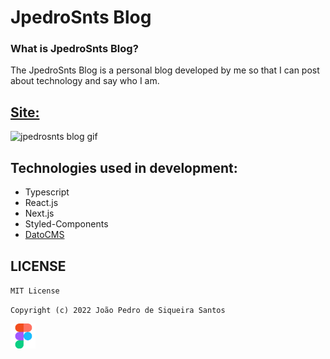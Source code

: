 # JpedroSnts Blog

### What is JpedroSnts Blog?

The JpedroSnts Blog is a personal blog developed by me so that I can post about technology and say who I am.

## [Site: ](http://jpedrosnts.vercel.app)

![jpedrosnts blog gif](https://i.imgur.com/cwCuNHv.gif)

## Technologies used in development: 
- Typescript
- React.js
- Next.js
- Styled-Components
- [DatoCMS](https://www.datocms.com/)
## LICENSE
`MIT License`

`Copyright (c) 2022 João Pedro de Siqueira Santos`

[<img title="Figma Design" align="center" alt="icon figma" width="40" src="https://raw.githubusercontent.com/devicons/devicon/master/icons/figma/figma-original.svg">](https://www.figma.com/file/Zmsx8iYaAx5n6YlVMFw2Wd/JpedroBlog?node-id=0%3A1)
